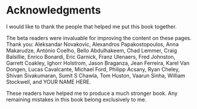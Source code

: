 # Acknowledgments

I would like to thank the people
that helped me put this book together.

The beta readers were invaluable
for improving the content
on these pages.
Thank you:
Aleksandar Novakovic,
Alexandros Papakostopoulos,
Anna Makarudze,
António Coelho,
Bello Abdulhakeem,
Chad Lemmer,
Craig Balsillie,
Enrico Bonardi,
Eric Garnick,
Franz Ulenaers,
Fred Johnston,
Garrett Coakley,
Ighorr Holstrom,
Jason Braganza,
Jean Ferreira,
Karel Van Dongen,
Lucas Cavalcante,
Michael Ford,
Philipp Acsany,
Ryan Cheley,
Shivan Sivakumaran,
Sumit S Chawla,
Tom Huston,
Vaarun Sinha,
William Stockwell,
and
YOUR NAME HERE.

These readers have helped me
to produce a much stronger book.
Any remaining mistakes in this book
belong exclusively to me.
